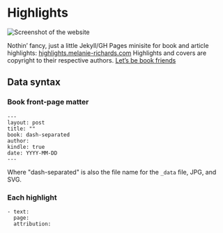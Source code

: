 # Highlights

![Screenshot of the website](assets/images/screenshot.png?raw=true)

Nothin’ fancy, just a little Jekyll/GH Pages minisite for book and article highlights: [highlights.melanie-richards.com](http://highlights.melanie-richards.com) Highlights and covers are copyright to their respective authors. [Let’s be book friends](https://www.goodreads.com/melanierichards)

## Data syntax

### Book front-page matter

```
---
layout: post
title: ""
book: dash-separated
author:
kindle: true
date: YYYY-MM-DD
---
```

Where "dash-separated" is also the file name for the `_data` file, JPG, and SVG.

### Each highlight

```
- text:
  page:
  attribution:
```